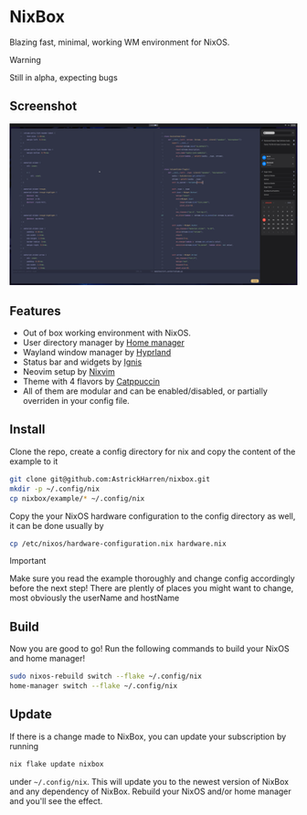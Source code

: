 # NixBox

Blazing fast, minimal, working WM environment for NixOS.

> [!WARNING]
> Still in alpha, expecting bugs

## Screenshot

![img](./assets/2025-01-12-211914_hyprshot.png)

## Features

- Out of box working environment with NixOS.
- User directory manager by [Home manager](https://nix-community.github.io/home-manager/options.xhtml)
- Wayland window manager by [Hyprland](https://wiki.hyprland.org/)
- Status bar and widgets by [Ignis](https://linkfrg.github.io/ignis/stable/index.html)
- Neovim setup by [Nixvim](https://nix-community.github.io/nixvim/)
- Theme with 4 flavors by [Catppuccin](https://catppuccin.com/)
- All of them are modular and can be enabled/disabled, or partially overriden in your config file. 


## Install

Clone the repo, create a config directory for nix and copy the content of the example to it
```sh
git clone git@github.com:AstrickHarren/nixbox.git
mkdir -p ~/.config/nix
cp nixbox/example/* ~/.config/nix
```

Copy the your NixOS hardware configuration to the config directory as well, it can be done usually by
```sh
cp /etc/nixos/hardware-configuration.nix hardware.nix
```

> [!IMPORTANT]
> Make sure you read the example thoroughly and change config accordingly before the next step!
> There are plently of places you might want to change, most obviously the userName and hostName

## Build

Now you are good to go! Run the following commands to build your NixOS and home manager!

```sh
sudo nixos-rebuild switch --flake ~/.config/nix 
home-manager switch --flake ~/.config/nix
```

## Update

If there is a change made to NixBox, you can update your subscription by running
```sh
nix flake update nixbox
```
under `~/.config/nix`. This will update you to the newest version of NixBox and any 
dependency of NixBox. Rebuild your NixOS and/or home manager and you'll see the effect.
